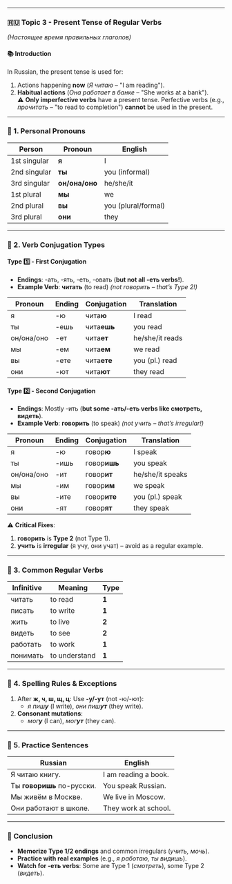 
---

### **🇷🇺 Topic 3 - Present Tense of Regular Verbs**  
*(Настоящее время правильных глаголов)*  

#### **📚 Introduction**  
In Russian, the present tense is used for:  
1. Actions happening **now** (*Я читаю* – "I am reading").  
2. **Habitual actions** (*Она работает в банке* – "She works at a bank").  
⚠️ **Only imperfective verbs** have a present tense. Perfective verbs (e.g., *прочитать* – "to read to completion") **cannot** be used in the present.  

---

### **📘 1. Personal Pronouns**  
| Person       | Pronoun      | English              |  
|--------------|-------------|----------------------|  
| 1st singular | **я**       | I                    |  
| 2nd singular | **ты**      | you (informal)       |  
| 3rd singular | **он/она/оно** | he/she/it         |  
| 1st plural   | **мы**      | we                   |  
| 2nd plural   | **вы**      | you (plural/formal)  |  
| 3rd plural   | **они**     | they                 |  

---

### **🔧 2. Verb Conjugation Types**  
#### **Type 1️⃣ - First Conjugation**  
- **Endings**: -ать, -ять, -еть, -овать (**but not all -еть verbs!**).  
- **Example Verb**: **читать** (to read) *(not говорить – that’s Type 2!)*  

| Pronoun   | Ending | Conjugation | Translation      |  
|-----------|--------|-------------|------------------|  
| я         | -ю     | чита**ю**   | I read           |  
| ты        | -ешь   | чита**ешь** | you read         |  
| он/она/оно | -ет   | чита**ет**  | he/she/it reads  |  
| мы        | -ем    | чита**ем**  | we read          |  
| вы        | -ете   | чита**ете** | you (pl.) read   |  
| они       | -ют    | чита**ют**  | they read        |  

#### **Type 2️⃣ - Second Conjugation**  
- **Endings**: Mostly -ить (**but some -ать/-еть verbs like смотреть, видеть**).  
- **Example Verb**: **говорить** (to speak) *(not учить – that’s irregular!)*  

| Pronoun   | Ending | Conjugation  | Translation       |  
|-----------|--------|--------------|-------------------|  
| я         | -ю     | говор**ю**   | I speak           |  
| ты        | -ишь   | говор**ишь** | you speak         |  
| он/она/оно | -ит   | говор**ит**  | he/she/it speaks  |  
| мы        | -им    | говор**им**  | we speak          |  
| вы        | -ите   | говор**ите** | you (pl.) speak   |  
| они       | -ят    | говор**ят**  | they speak        |  

⚠️ **Critical Fixes**:  
1. **говорить** is **Type 2** (not Type 1).  
2. **учить** is **irregular** (я учу, они учат) – avoid as a regular example.  

---

### **🧠 3. Common Regular Verbs**  
| Infinitive | Meaning        | Type  |  
|------------|---------------|-------|  
| читать     | to read       | **1** |  
| писать     | to write      | **1** |  
| жить       | to live       | **2** |  
| видеть     | to see        | **2** |  
| работать   | to work       | **1** |  
| понимать   | to understand | **1** |  

---

### **🔄 4. Spelling Rules & Exceptions**  
1. After **ж, ч, ш, щ, ц**: Use **-у/-ут** (not -ю/-ют):  
   - *я пиш**у*** (I write), *они пиш**ут*** (they write).  
2. **Consonant mutations**:  
   - *мог**у*** (I can), *мог**ут*** (they can).  

---

### **🧩 5. Practice Sentences**  
| Russian               | English                     |  
|-----------------------|-----------------------------|  
| Я читаю книгу.        | I am reading a book.        |  
| Ты **говоришь** по-русски. | You speak Russian.    | *(Fixed verb choice)* |  
| Мы живём в Москве.    | We live in Moscow.          |  
| Они работают в школе. | They work at school.        |  

---

### **🎯 Conclusion**  
- **Memorize Type 1/2 endings** and common irregulars (*учить, мочь*).  
- **Practice with real examples** (e.g., *я работаю, ты видишь*).  
- **Watch for -еть verbs**: Some are Type 1 (*смотреть*), some Type 2 (*видеть*).  
